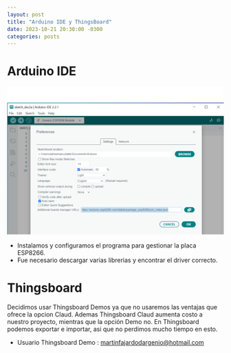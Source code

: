 ```yaml
---
layout: post
title: "Arduino IDE y ThingsBoard"
date: 2023-10-21 20:30:00 -0300
categories: posts
---
```


# Arduino IDE

![IDE1](https://github.com/SisCom-PI2-2023-2/proyecto-plant-o-matic/blob/main/docs/assets/IDE1.png)

- Instalamos y configuramos el programa para gestionar la placa ESP8266. 
- Fue necesario descargar varias librerias y encontrar el driver correcto.

# Thingsboard

Decidimos usar Thingsboard Demos ya que no usaremos las ventajas que ofrece la opcion Claud. Ademas Thingsboard Claud aumenta costo a nuestro proyecto, mientras que la opción Demo no.
En Thingsboard podemos exportar e importar, asi que no perdimos mucho tiempo en esto.

- Usuario Thingsboard Demo : martinfajardodargenio@hotmail.com
